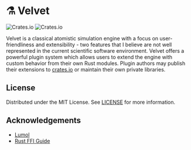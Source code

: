 # :alembic: Velvet
![Crates.io](https://img.shields.io/crates/v/velvet)
![Crates.io](https://img.shields.io/crates/l/velvet)

Velvet is a classical atomistic simulation engine with a focus on user-friendliness and extensibility - two features that I believe are not well represented in the current scientific software environment. Velvet offers a powerful plugin system which allows users to extend the engine with custom behavior from their own Rust modules. Plugin authors may publish their extensions to [crates.io](https://crates.io/) or maintain their own private libraries.

## License

Distributed under the MIT License. See [LICENSE](LICENSE) for more information.

## Acknowledgements

* [Lumol](https://github.com/lumol-org/lumol)
* [Rust FFI Guide](https://michael-f-bryan.github.io/rust-ffi-guide/dynamic_loading.html)
